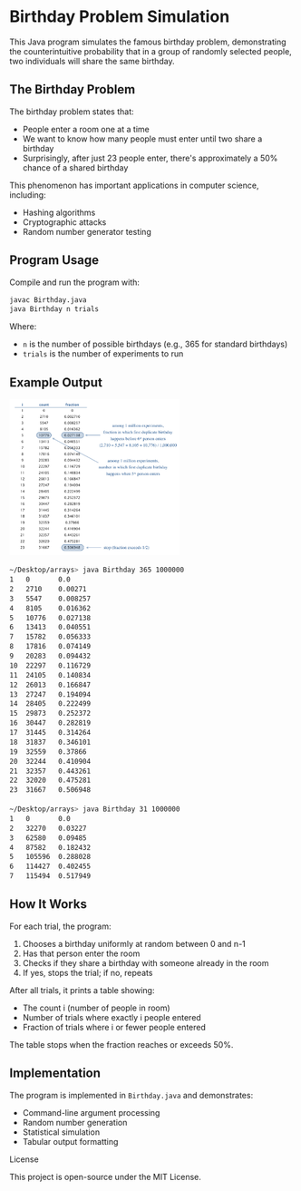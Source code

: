 # Birthday Problem Simulation

This Java program simulates the famous birthday problem, demonstrating the counterintuitive probability that in a group of randomly selected people, two individuals will share the same birthday.

## The Birthday Problem

The birthday problem states that:
- People enter a room one at a time
- We want to know how many people must enter until two share a birthday
- Surprisingly, after just 23 people enter, there's approximately a 50% chance of a shared birthday

This phenomenon has important applications in computer science, including:
- Hashing algorithms
- Cryptographic attacks
- Random number generator testing

## Program Usage

Compile and run the program with:
```bash
javac Birthday.java
java Birthday n trials
```

Where:
- `n` is the number of possible birthdays (e.g., 365 for standard birthdays)
- `trials` is the number of experiments to run

## Example Output

<img src="birthday.png" width="300" height="275">

```bash
~/Desktop/arrays> java Birthday 365 1000000
1   0       0.0
2   2710    0.00271
3   5547    0.008257
4   8105    0.016362
5   10776   0.027138
6   13413   0.040551
7   15782   0.056333
8   17816   0.074149
9   20283   0.094432
10  22297   0.116729
11  24105   0.140834
12  26013   0.166847
13  27247   0.194094
14  28405   0.222499
15  29873   0.252372
16  30447   0.282819
17  31445   0.314264
18  31837   0.346101
19  32559   0.37866
20  32244   0.410904
21  32357   0.443261
22  32020   0.475281
23  31667   0.506948

~/Desktop/arrays> java Birthday 31 1000000
1   0       0.0
2   32270   0.03227
3   62580   0.09485
4   87582   0.182432
5   105596  0.288028
6   114427  0.402455
7   115494  0.517949
```

## How It Works

For each trial, the program:
1. Chooses a birthday uniformly at random between 0 and n-1
2. Has that person enter the room
3. Checks if they share a birthday with someone already in the room
4. If yes, stops the trial; if no, repeats

After all trials, it prints a table showing:
- The count i (number of people in room)
- Number of trials where exactly i people entered
- Fraction of trials where i or fewer people entered

The table stops when the fraction reaches or exceeds 50%.

## Implementation

The program is implemented in `Birthday.java` and demonstrates:
- Command-line argument processing
- Random number generation
- Statistical simulation
- Tabular output formatting




License

This project is open-source under the MIT License.
